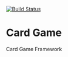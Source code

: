 [![Build Status](https://travis-ci.com/Mizux/cardgame.svg?branch=master)](https://travis-ci.com/Mizux/cardgame)

# Card Game
Card Game Framework

